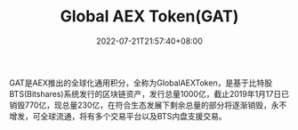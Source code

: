﻿---
weight: 
title: "Global AEX Token(GAT)"
description: "GAT是AEX推出的全球化通用积分，全称为GlobalAEXToken，是基于比特股BTS(Bitshares)系统发行的区块链资产，发行总量1000亿，截止2019年1月17日已销毁770亿，现总量230亿，在符合生..."
date: 2022-07-21T21:57:40+08:00
lastmod: 2022-07-21T16:45:40+08:00
draft: false
authors: ["seven"]
featuredImage: "global-aex-tokengat.webp"
link: "https://www.aex.plus/"
tags: ["数字代币","Global AEX Token(GAT)"]
categories: ["navigation"]
navigation: ["数字代币"]
lightgallery: true
toc: true
pinned: false
recommend: false
recommend1: false
---
GAT是AEX推出的全球化通用积分，全称为GlobalAEXToken，是基于比特股BTS(Bitshares)系统发行的区块链资产，发行总量1000亿，截止2019年1月17日已销毁770亿，现总量230亿，在符合生态发展下剩余总量的部分将逐渐销毁，永不增发，可全球流通，将有多个交易平台以及BTS内盘支援交易。
